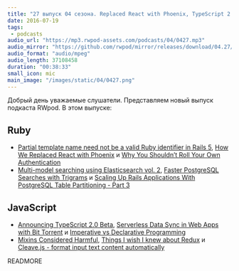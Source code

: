 ```yaml
---
title: "27 выпуск 04 сезона. Replaced React with Phoenix, TypeScript 2.0 Beta, Imperative vs Declarative Programming и прочее"
date: 2016-07-19
tags:
 - podcasts
audio_url: "https://mp3.rwpod-assets.com/podcasts/04/0427.mp3"
audio_mirror: "https://github.com/rwpod/mirror/releases/download/04.27/0427.mp3"
audio_format: "audio/mpeg"
audio_length: 37108458
duration: "00:38:33"
small_icon: mic
main_image: "/images/static/04/0427.png"
---
```


Добрый день уважаемые слушатели. Представляем новый выпуск подкаста RWpod. В этом выпуске:

## Ruby

 - [Partial template name need not be a valid Ruby identifier in Rails 5](http://blog.bigbinary.com/2016/07/14/rails-5-partial-template-name-need-not-be-a-valid-ruby-identifier.html), [How We Replaced React with Phoenix](https://robots.thoughtbot.com/how-we-replaced-react-with-phoenix) и [Why You Shouldn’t Roll Your Own Authentication](https://blog.codeship.com/why-you-shouldnt-roll-your-own-authentication/)
 - [Multi-model searching using Elasticsearch vol. 2](http://blog.ragnarson.com/2016/07/14/multi-model-searching-elasticsearch-2.html), [Faster PostgreSQL Searches with Trigrams](http://blog.scoutapp.com/articles/2016/07/12/how-to-make-text-searches-in-postgresql-faster-with-trigram-similarity) и [Scaling Up Rails Applications With PostgreSQL Table Partitioning - Part 3](https://karolgalanciak.com/blog/2016/07/10/scaling-up-rails-applications-with-postgresql-table-partitioning-part-3/)

## JavaScript

 - [Announcing TypeScript 2.0 Beta](https://blogs.msdn.microsoft.com/typescript/2016/07/11/announcing-typescript-2-0-beta/), [Serverless Data Sync in Web Apps with Bit Torrent](https://paul.kinlan.me/serverless-sync-in-web-apps/) и [Imperative vs Declarative Programming](https://medium.freecodecamp.com/imperative-vs-declarative-programming-283e96bf8aea)
 - [Mixins Considered Harmful](https://facebook.github.io/react/blog/2016/07/13/mixins-considered-harmful.html), [Things I wish I knew about Redux](https://medium.com/horrible-hacks/things-i-wish-i-knew-about-redux-9924abf2f9e0) и [Cleave.js - format input text content automatically](http://nosir.github.io/cleave.js/)


READMORE
